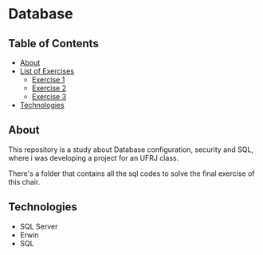 # Database

## Table of Contents

<!--ts-->

- [About](#about)
- [List of Exercises](#list-of-exercises)
  - [Exercise 1](#exercise-1)
  - [Exercise 2](#exercise-2)
  - [Exercise 3](#exercise-3)
- [Technologies](#technologies)
<!--te-->

## About

This repository is a study about Database configuration, security and SQL, where i was developing a project for an UFRJ class.

There's a folder that contains all the sql codes to solve the final exercise of this chair.

## Technologies

- SQL Server
- Erwin
- SQL
